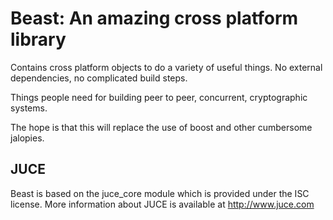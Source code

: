 # Beast: An amazing cross platform library

Contains cross platform objects to do a variety of useful things.
No external dependencies, no complicated build steps.

Things people need for building peer to peer, concurrent, cryptographic systems.

The hope is that this will replace the use of boost and other cumbersome jalopies.

## JUCE

Beast is based on the juce_core module which is provided under the ISC
license. More information about JUCE is available at
http://www.juce.com
